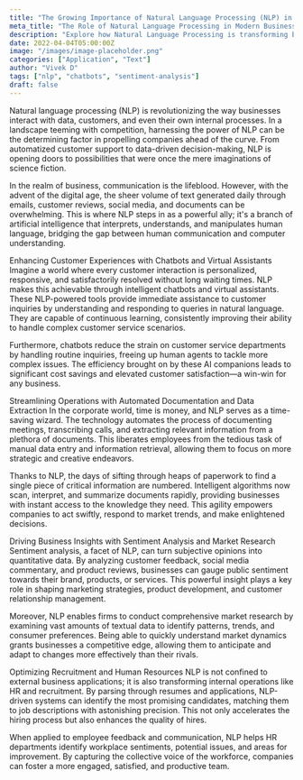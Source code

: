 ```yaml
---
title: "The Growing Importance of Natural Language Processing (NLP) in Business"
meta_title: "The Role of Natural Language Processing in Modern Business"
description: "Explore how Natural Language Processing is transforming business operations, customer service, and decision-making by providing unprecedented insights and automation."
date: 2022-04-04T05:00:00Z
image: "/images/image-placeholder.png"
categories: ["Application", "Text"]
author: "Vivek D"
tags: ["nlp", "chatbots", "sentiment-analysis"]
draft: false
---
```


Natural language processing (NLP) is revolutionizing the way businesses interact with data, customers, and even their own internal processes. In a landscape teeming with competition, harnessing the power of NLP can be the determining factor in propelling companies ahead of the curve. From automatized customer support to data-driven decision-making, NLP is opening doors to possibilities that were once the mere imaginations of science fiction.

In the realm of business, communication is the lifeblood. However, with the advent of the digital age, the sheer volume of text generated daily through emails, customer reviews, social media, and documents can be overwhelming. This is where NLP steps in as a powerful ally; it's a branch of artificial intelligence that interprets, understands, and manipulates human language, bridging the gap between human communication and computer understanding.

Enhancing Customer Experiences with Chatbots and Virtual Assistants
Imagine a world where every customer interaction is personalized, responsive, and satisfactorily resolved without long waiting times. NLP makes this achievable through intelligent chatbots and virtual assistants. These NLP-powered tools provide immediate assistance to customer inquiries by understanding and responding to queries in natural language. They are capable of continuous learning, consistently improving their ability to handle complex customer service scenarios.

Furthermore, chatbots reduce the strain on customer service departments by handling routine inquiries, freeing up human agents to tackle more complex issues. The efficiency brought on by these AI companions leads to significant cost savings and elevated customer satisfaction—a win-win for any business.

Streamlining Operations with Automated Documentation and Data Extraction
In the corporate world, time is money, and NLP serves as a time-saving wizard. The technology automates the process of documenting meetings, transcribing calls, and extracting relevant information from a plethora of documents. This liberates employees from the tedious task of manual data entry and information retrieval, allowing them to focus on more strategic and creative endeavors.

Thanks to NLP, the days of sifting through heaps of paperwork to find a single piece of critical information are numbered. Intelligent algorithms now scan, interpret, and summarize documents rapidly, providing businesses with instant access to the knowledge they need. This agility empowers companies to act swiftly, respond to market trends, and make enlightened decisions.

Driving Business Insights with Sentiment Analysis and Market Research
Sentiment analysis, a facet of NLP, can turn subjective opinions into quantitative data. By analyzing customer feedback, social media commentary, and product reviews, businesses can gauge public sentiment towards their brand, products, or services. This powerful insight plays a key role in shaping marketing strategies, product development, and customer relationship management.

Moreover, NLP enables firms to conduct comprehensive market research by examining vast amounts of textual data to identify patterns, trends, and consumer preferences. Being able to quickly understand market dynamics grants businesses a competitive edge, allowing them to anticipate and adapt to changes more effectively than their rivals.

Optimizing Recruitment and Human Resources
NLP is not confined to external business applications; it is also transforming internal operations like HR and recruitment. By parsing through resumes and applications, NLP-driven systems can identify the most promising candidates, matching them to job descriptions with astonishing precision. This not only accelerates the hiring process but also enhances the quality of hires.

When applied to employee feedback and communication, NLP helps HR departments identify workplace sentiments, potential issues, and areas for improvement. By capturing the collective voice of the workforce, companies can foster a more engaged, satisfied, and productive team.
